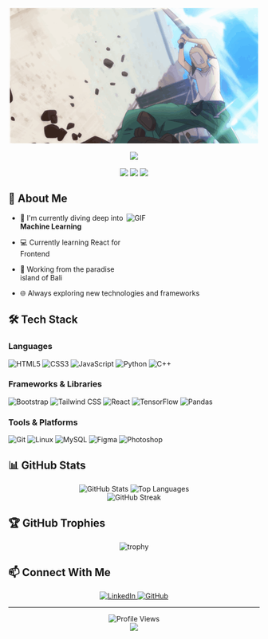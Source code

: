 <p align="center">
  <img src="https://github.com/mdepraba/mdepraba/raw/main/kazuma-nguli.gif" alt="Kazuma nguli" />
</p>

<div align="center">
  <img src="https://readme-typing-svg.herokuapp.com/?lines=>_+Machine+Learning+Developer;>_+Bali+Based+Developer&font=Fira%20Code&weight=500&center=true&width=500&height=70&color=f75c7e&vCenter=true&size=22">
</div>

<p align="center">
  <img src="https://img.shields.io/badge/Focus-Machine_Learning-blue" />
  <img src="https://img.shields.io/badge/Learning-Frontend_Development-green" />
  <img src="https://img.shields.io/badge/Location-Bali,_Indonesia-orange" />
</p>

## 🚀 About Me
<img align="right" height="150" width="267" alt="GIF" src="https://media.giphy.com/media/xUA7bdpLxQhsSQdyog/giphy.gif" />

- 🧠 I'm currently diving deep into **Machine Learning**

- 💻 Currently learning React for Frontend

- 🌴 Working from the paradise island of Bali

- 🌐 Always exploring new technologies and frameworks



## 🛠️ Tech Stack

### Languages
![HTML5](https://img.shields.io/badge/-HTML5-FF5733?style=for-the-badge&logo=html5&logoColor=white)
![CSS3](https://img.shields.io/badge/-CSS3-33C4FF?style=for-the-badge&logo=css3&logoColor=white)
![JavaScript](https://img.shields.io/badge/-JavaScript-F7DF1E?style=for-the-badge&logo=javascript&logoColor=black)
![Python](https://img.shields.io/badge/-Python-4CAF50?style=for-the-badge&logo=python&logoColor=white)
![C++](https://img.shields.io/badge/-C++-FF9800?style=for-the-badge&logo=c%2B%2B&logoColor=white)

### Frameworks & Libraries
![Bootstrap](https://img.shields.io/badge/-Bootstrap-7952B3?style=for-the-badge&logo=bootstrap&logoColor=white)
![Tailwind CSS](https://img.shields.io/badge/-Tailwind_CSS-38B2AC?style=for-the-badge&logo=tailwind-css&logoColor=white)
![React](https://img.shields.io/badge/-React-61DAFB?style=for-the-badge&logo=react&logoColor=black)
![TensorFlow](https://img.shields.io/badge/-TensorFlow-FF6F00?style=for-the-badge&logo=tensorflow&logoColor=white)
![Pandas](https://img.shields.io/badge/-Pandas-150458?style=for-the-badge&logo=pandas&logoColor=white)

### Tools & Platforms
![Git](https://img.shields.io/badge/-Git-F05032?style=for-the-badge&logo=git&logoColor=white)
![Linux](https://img.shields.io/badge/-Linux-FCC624?style=for-the-badge&logo=linux&logoColor=black)
![MySQL](https://img.shields.io/badge/-MySQL-4479A1?style=for-the-badge&logo=mysql&logoColor=white)
![Figma](https://img.shields.io/badge/-Figma-F24E1E?style=for-the-badge&logo=figma&logoColor=white)
![Photoshop](https://img.shields.io/badge/-Photoshop-31A8FF?style=for-the-badge&logo=adobe-photoshop&logoColor=white)

## 📊 GitHub Stats

<div align="center">
  <img src="https://github-readme-stats.vercel.app/api?username=mdepraba&show_icons=true&theme=radical" alt="GitHub Stats" height="170"/>
  <img src="https://github-readme-stats.vercel.app/api/top-langs/?username=mdepraba&layout=compact&theme=radical" alt="Top Languages" height="170"/>
</div>

<div align="center">
  <img src="https://github-readme-streak-stats.herokuapp.com/?user=mdepraba&theme=radical" alt="GitHub Streak" />
</div>

## 🏆 GitHub Trophies

<div align="center">
  <img src="https://github-profile-trophy.vercel.app/?username=mdepraba&theme=radical&row=1" alt="trophy" />
</div>

## 📫 Connect With Me

<p align="center">
  <a href="https://linkedin.com/in/mdepraba764">
    <img src="https://img.shields.io/badge/LinkedIn-0077B5?style=for-the-badge&logo=linkedin&logoColor=white" alt="LinkedIn" />
  </a>
  <a href="https://github.com/mdepraba">
    <img src="https://img.shields.io/badge/GitHub-100000?style=for-the-badge&logo=github&logoColor=white" alt="GitHub" />
  </a>
</p>

---

<div align="center">
  <img src="https://komarev.com/ghpvc/?username=mdepraba&color=blueviolet&style=for-the-badge" alt="Profile Views" />
</div>

<div align="center">
  <img src="https://capsule-render.vercel.app/api?type=waving&color=gradient&height=100&section=footer" />
</div>
